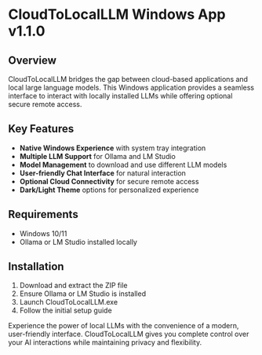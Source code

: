 # CloudToLocalLLM Windows App v1.1.0

## Overview
CloudToLocalLLM bridges the gap between cloud-based applications and local large language models. This Windows application provides a seamless interface to interact with locally installed LLMs while offering optional secure remote access.

## Key Features
- **Native Windows Experience** with system tray integration
- **Multiple LLM Support** for Ollama and LM Studio
- **Model Management** to download and use different LLM models
- **User-friendly Chat Interface** for natural interaction
- **Optional Cloud Connectivity** for secure remote access
- **Dark/Light Theme** options for personalized experience

## Requirements
- Windows 10/11
- Ollama or LM Studio installed locally

## Installation
1. Download and extract the ZIP file
2. Ensure Ollama or LM Studio is installed
3. Launch CloudToLocalLLM.exe
4. Follow the initial setup guide

Experience the power of local LLMs with the convenience of a modern, user-friendly interface. CloudToLocalLLM gives you complete control over your AI interactions while maintaining privacy and flexibility.
